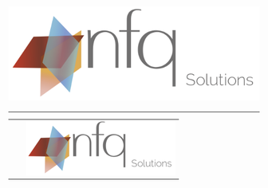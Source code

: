 ![](../docs/_static/nfq_solutions.png)
---------------------------------------------------------------------

---------------------------------------------------------------------
|       |        |                                                  |
| ----- | -----  | ------------------------------------------------:|
|       |        | ![](../docs/_static/nfq-solutions-logo-300x111.png) |
